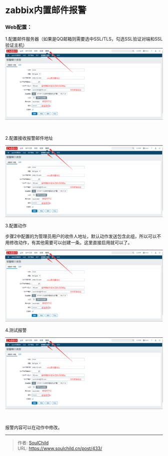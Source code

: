 # zabbix内置邮件报警

<!--more-->
<h3><strong>Web配置：</strong></h3>
1.配置邮件服务器（如果是QQ邮箱则需要选中SSL/TLS，勾选SSL验证对端和SSL验证主机）

<img src="images/10a6d0e5c1f191fbd50124a215d48a12.png" />

&nbsp;

2.配置接收报警邮件地址

<img src="images/10a6d0e5c1f191fbd50124a215d48a12.png" />

3.配置动作

步骤2中配置的为管理员用户的收件人地址，默认动作发送包含此组，所以可以不用修改动作，有其他需要可以创建一条。这里直接启用就可以了。

<img src="images/10a6d0e5c1f191fbd50124a215d48a12.png" />

4.测试报警

<img src="images/10a6d0e5c1f191fbd50124a215d48a12.png" />

&nbsp;

报警内容可以在动作中修改。


---

> 作者: [SoulChild](https://www.soulchild.cn)  
> URL: https://www.soulchild.cn/post/433/  

